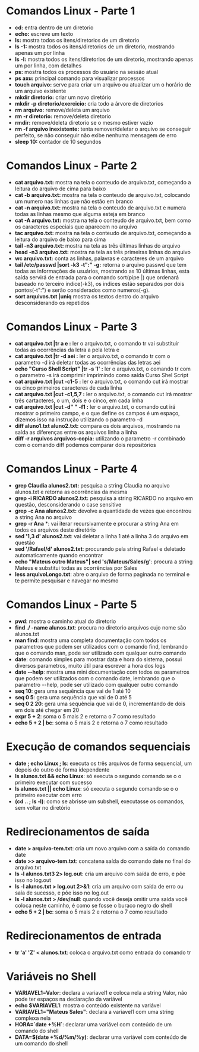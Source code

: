 # Comandos Linux - Parte 1

- **cd:** entra dentro de um diretorio
- **echo:** escreve um texto
- **ls:** mostra todos os itens/diretorios de um diretorio
- **ls -1:** mostra todos os itens/diretorios de um diretorio, mostrando apenas um por linha
- **ls -l:** mostra todos os itens/diretorios de um diretorio, mostrando apenas um por linha, com detalhes
- **ps:** mostra todos os processos do usuário na sessão atual
- **ps axu:** principal comando para visualizar processos
- **touch arquivo:** serve para criar um arquivo ou atualizar um o horário de um arquivo existente
- **mkdir diretorio:** criar um novo diretório
- **mkdir -p diretorio/exercicio:** cria todo a árvore de diretorios
- **rm arquivo:** remove/deleta um arquivo
- **rm -r diretorio:** remove/deleta diretorio
- **rmdir:** remove/deleta diretorio se o mesmo estiver vazio
- **rm -f arquivo inexistente:** tenta remover/deletar o arquivo se conseguir perfeito, se não conseguir não exibe nenhuma mensagem de erro
- **sleep 10:** contador de 10 segundos

# Comandos Linux - Parte 2

- **cat arquivo.txt:** mostra na tela o conteudo de arquivo.txt, começando a leitura do arquivo de cima para baixo
- **cat -b arquivo.txt:** mostra na tela o conteudo de arquivo.txt, colocando um numero nas linhas que não estão em branco
- **cat -n arquivo.txt:** mostra na tela o conteudo de arquivo.txt e numera todas as linhas mesmo que alguma esteja em branco
- **cat -A arquivo.txt:** mostra na tela o conteudo de arquivo.txt, bem como os caracteres especiais que aparecem no arquivo
- **tac arquivo.txt:** mostra na tela o conteudo de arquivo.txt, começando a leitura do arquivo de baixo para cima
- **tail -n3 arquivo.txt:** mostra na tela as três últimas linhas do arquivo
- **head -n3 arquivo.txt:** mostra na tela as três primeiras linhas do arquivo
- **wc arquivo.txt:** conta as linhas, palavras e caracteres de um arquivo
- **tail /etc/passwd |sort -k3 -t":" -g:** retorna o arquivo passwd que tem todas as informações de usuários, mostrando as 10 últimas linhas, esta saída servirá de entrada para o comando sort(pipe |) que ordenará baseado no terceiro indice(-k3), os indices estão separados por dois pontos(-t":") e serão considerados como numeros(-g). 
- **sort arquivos.txt |uniq** mostra os textos dentro do arquivo desconsiderando os repetidos

# Comandos Linux - Parte 3

- **cat arquivo.txt |tr a e :** ler o arquivo.txt, o comando tr vai substituir todas as ocorrências da letra a pela letra e
- **cat arquivo.txt |tr -d aei :** ler o arquivo.txt, o comando tr com o parametro -d irá deletar todas as ocorrências das letras aei
- **echo "Curso Shell Script" |tr -s 'l' :** ler o arquivo.txt, o comando tr com o parametro -s irá comprimir imprimindo como saída Curso Shel Script
- **cat arquivo.txt |cut -c1-5 :** ler o arquivo.txt, o comando cut irá mostrar os cinco primeiros caracteres de cada linha
- **cat arquivo.txt |cut -c1,5,7 :** ler o arquivo.txt, o comando cut irá mostrar três cartacteres, o um, dois e o cinco, em cada linha
- **cat arquivo.txt |cut -d" " -f1 :** ler o arquivo.txt, o comando cut irá mostrar o primeiro campo, e o que define os campos é um espaço, dizemos isso na instrução utilizando o parametro -d
- **diff aluno1.txt aluno2.txt:** compara os dois arquivos, mostrando na saída as diferenças entre os arquivos linha a linha
- **diff -r arquivos arquivos-copia:** utilizando o parametro -r combinado com o comando diff podemos comparar dois repositórios

# Comandos Linux - Parte 4

- **grep Claudia alunos2.txt:** pesquisa a string Claudia no arquivo alunos.txt e retorna as ocorrências da mesma
- **grep -i RICARDO alunos2.txt:** pesquisa a string RICARDO no arquivo em questão, desconsiderando o case sensitive
- **grep -c Ana alunos2.txt:** devolve a quantidade de vezes que encontrou a string Ana no arquivo
- **grep -r Ana** *: vai iterar recursivamente e procurar a string Ana em todos os arquivos deste diretório
- **sed '1,3 d' alunos2.txt**: vai deletar a linha 1 até a linha 3 do arquivo em questão
- **sed '/Rafael/d' alunos2.txt**: procurando pela string Rafael e deletado automaticamente quando encontrar
- **echo "Mateus outro Mateus"| sed 's/Mateus/Sales/g'**: procura a string Mateus e substitui todas as ocorrências por Sales
- **less arquivoLongo.txt**: abre o arquivo de forma paginada no terminal e te permite pesquisar e navegar no mesmo

# Comandos Linux - Parte 5

- **pwd**: mostra o caminho atual do diretorio
- **find ./ -name alunos.txt**: procura no diretorio arquivos cujo nome são alunos.txt
- **man find**: mostra uma completa documentação com todos os parametros que podem ser utilizados com o comando find, lembrando que o comando man, pode ser utilizado com qualquer outro comando
- **date**: comando simples para mostrar data e hora do sistema, possui diversos parametros, muito útil para escrever a hora dos logs
- **date --help**: mostra uma mini documentação com todos os parametros que podem ser utilizados com o comando date, lembrando que o parametro --help, pode ser utilizado com qualquer outro comando
- **seq 10**: gera uma sequência que vai de 1 até 10
- **seq 0 5**: gera uma sequência que vai de 0 até 5
- **seq 0 2 20**: gera uma sequência que vai de 0, incrementando de dois em dois até chegar em 20
- **expr 5 + 2**: soma o 5 mais 2 e retorna o 7 como resultado
- **echo 5 + 2 | bc**: soma o 5 mais 2 e retorna o 7 como resultado

# Execução de comandos sequenciais

- **date ; echo Linux ; ls**: executa os três arquivos de forma sequencial, um depois do outro de forma idependente
- **ls alunos.txt && echo Linux**: só executa o segundo comando se o o primeiro executar com sucesso
- **ls alunos.txt || echo Linux**: só executa o segundo comando se o o primeiro executar com erro
- **(cd .. ; ls -l)**: como se abrisse um subshell, executasse os comandos, sem voltar no diretório

# Redirecionamentos de saída

- **date > arquivo-tem.txt**: cria um novo arquivo com a saída do comando date
- **date >> arquivo-tem.txt**:  concatena saída do comando date no final do arquivo.txt
- **ls -l alunos.txt3 2> log.out**:  cria um arquivo com saída de erro, e põe isso no log.out
- **ls -l alunos.txt > log.out 2>&1**:  cria um arquivo com saída de erro ou saía de sucesso, e põe isso no log.out
- **ls -l alunos.txt > /dev/null**:  quando você deseja omitir uma saída você coloca neste caminho, é como se fosse o buraco negro do shell
- **echo 5 + 2 | bc**: soma o 5 mais 2 e retorna o 7 como resultado

# Redirecionamentos de entrada

- **tr 'a' 'Z' < alunos.txt**: coloca o arquivo.txt como entrada do comando tr

# Variáveis no Shell


- **VARIAVEL1=Valor**: declara a variavel1 e coloca nela a string Valor, não pode ter espaços na declaração da variável
- **echo $VARIAVEL1**: mostra o conteúdo existente na variável
- **VARIAVEL1="Mateus Sales"**: declara a variavel1 com uma string complexa nela
- **HORA=\`date +%H\`**: declarar uma variável com conteúdo de um comando do shell
- **DATA=$(date +%d/%m/%y)**: declarar uma variável com conteúdo de um comando do shell
